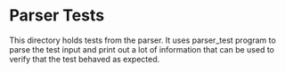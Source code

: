 # Parser Tests
This directory holds tests from the parser. It uses parser_test program to parse the test input and print out a lot of information that can be used to verify that the test behaved as expected.